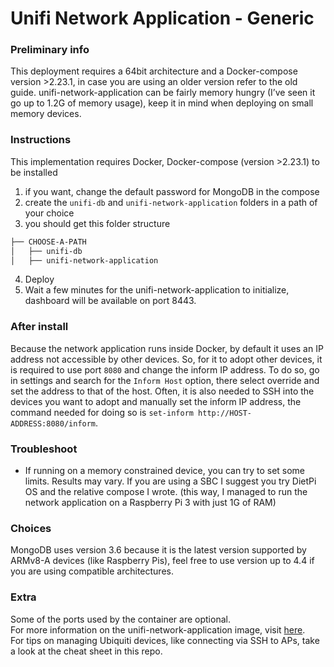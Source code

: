 # Unifi Network Application - Generic

### Preliminary info

This deployment requires a 64bit architecture and a Docker-compose version >2.23.1, in case you are using an older version refer to the old guide.
unifi-network-application can be fairly memory hungry (I’ve seen it go up to 1.2G of memory usage), keep it in mind when deploying on small memory devices.

### Instructions

This implementation requires Docker, Docker-compose (version >2.23.1) to be installed

1. if you want, change the default password for MongoDB in the compose
2. create the `unifi-db` and `unifi-network-application` folders in a path of your choice
3. you should get this folder structure

```markdown
├── CHOOSE-A-PATH
│   ├── unifi-db
│   ├── unifi-network-application
```

4. Deploy
5. Wait a few minutes for the unifi-network-application to initialize, dashboard will be available on port 8443.

### After install

Because the network application runs inside Docker, by default it uses an IP address not accessible by other devices.
So, for it to adopt other devices, it is required to use port `8080` and change the inform IP address. To do so, go in settings and search for the `Inform Host` option, there select override and set the address to that of the host.
Often, it is also needed to SSH into the devices you want to adopt and manually set the inform IP address, the command needed for doing so is `set-inform http://HOST-ADDRESS:8080/inform`.

### Troubleshoot

- If running on a memory constrained device, you can try to set some limits.
  Results may vary.
  If you are using a SBC I suggest you try DietPi OS and the relative compose I wrote. (this way, I managed to run the network application on a Raspberry Pi 3 with just 1G of RAM)

### Choices

MongoDB uses version 3.6 because it is the latest version supported by ARMv8-A devices (like Raspberry Pis), feel free to use version up to 4.4 if you are using compatible architectures.

### Extra

Some of the ports used by the container are optional. \
For more information on the unifi-network-application image, visit [here](https://docs.linuxserver.io/images/docker-unifi-network-application/). \
For tips on managing Ubiquiti devices, like connecting via SSH to APs, take a look at the cheat sheet in this repo.
